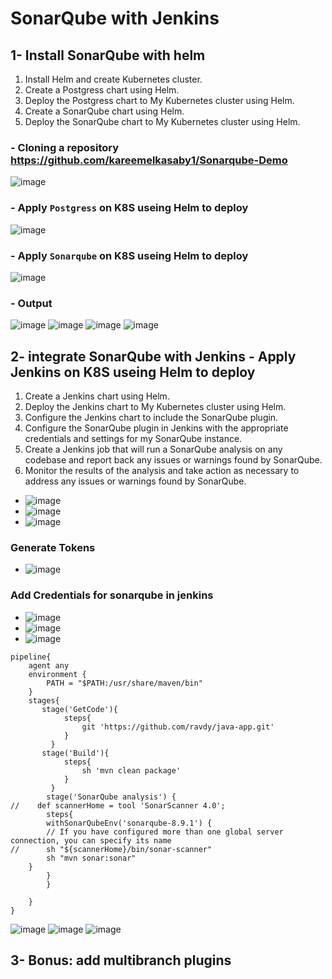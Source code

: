 # SonarQube with Jenkins
## 1- Install SonarQube with helm
  1. Install Helm and create Kubernetes cluster.
  2. Create a Postgress chart using Helm.
  3. Deploy the Postgress chart to My Kubernetes cluster using Helm.
  4. Create a SonarQube chart using Helm.
  5. Deploy the SonarQube chart to My Kubernetes cluster using Helm.

### - Cloning a repository https://github.com/kareemelkasaby1/Sonarqube-Demo
![image](https://user-images.githubusercontent.com/28235504/217260156-b0053835-6f13-4029-8817-4a4ed4753bf4.png)
### - Apply `Postgress` on K8S  useing Helm to deploy
![image](https://user-images.githubusercontent.com/28235504/217274487-c8e70ce7-287d-43fd-8342-0d838519a0ce.png)
### - Apply `Sonarqube` on K8S useing Helm to deploy
![image](https://user-images.githubusercontent.com/28235504/217274336-65d9429a-753b-4984-bb72-184c7875e838.png)
### - Output
![image](https://user-images.githubusercontent.com/28235504/217549045-4d03c56c-e641-4601-9be2-ae12cbe0761c.png)
![image](https://user-images.githubusercontent.com/28235504/217549236-a403e058-f58d-4875-902c-884c3f0f6e31.png)
![image](https://user-images.githubusercontent.com/28235504/217549447-dfb502a3-74f4-47ce-85fb-5821c17a71b2.png)
![image](https://user-images.githubusercontent.com/28235504/217549563-80de1bc6-490a-4273-b5ac-be164014264f.png)


## 2- integrate SonarQube with Jenkins - Apply Jenkins on K8S useing Helm to deploy
  1. Create a Jenkins chart using Helm.
  2. Deploy the Jenkins chart to My Kubernetes cluster using Helm.
  3. Configure the Jenkins chart to include the SonarQube plugin.
  4. Configure the SonarQube plugin in Jenkins with the appropriate credentials and settings for my SonarQube instance.
  5. Create a Jenkins job that will run a SonarQube analysis on any codebase and report back any issues or warnings found by SonarQube.
  6. Monitor the results of the analysis and take action as necessary to address any issues or warnings found by SonarQube.

- ![image](https://user-images.githubusercontent.com/28235504/217549891-c45b0945-db3f-434d-a88a-1790083d61e0.png)
- ![image](https://user-images.githubusercontent.com/28235504/217550017-d57ffd16-703a-4e0b-8969-2e90b0a51b44.png)
- ![image](https://user-images.githubusercontent.com/28235504/217564649-4f648136-742b-4727-ba28-97f71b837dee.png)
### Generate Tokens 
- ![image](https://user-images.githubusercontent.com/28235504/217664071-66f7a7b4-5ad4-4b5f-ab9e-b97ea44c41dc.png)
### Add Credentials for sonarqube in jenkins
- ![image](https://user-images.githubusercontent.com/28235504/217551126-e2c2d3d1-7130-424c-99b9-b92693b0e4e5.png)
- ![image](https://user-images.githubusercontent.com/28235504/217673220-47f06855-70e3-46d1-a660-919895e455ed.png)
- ![image](https://user-images.githubusercontent.com/28235504/217551870-5440b6f7-ae7b-4e21-bbca-95f2812c485f.png)

```
pipeline{
    agent any
    environment {
        PATH = "$PATH:/usr/share/maven/bin"
    }
    stages{
       stage('GetCode'){
            steps{
                git 'https://github.com/ravdy/java-app.git'
            }
         }        
       stage('Build'){
            steps{
                sh 'mvn clean package'
            }
         }
        stage('SonarQube analysis') {
//    def scannerHome = tool 'SonarScanner 4.0';
        steps{
        withSonarQubeEnv('sonarqube-8.9.1') { 
        // If you have configured more than one global server connection, you can specify its name
//      sh "${scannerHome}/bin/sonar-scanner"
        sh "mvn sonar:sonar"
    }
        }
        }
       
    }
}
```
![image](https://user-images.githubusercontent.com/28235504/217679186-3c86180c-407e-4d44-9512-507246740f42.png)
![image](https://user-images.githubusercontent.com/28235504/217679137-4e44ae7e-98eb-4050-a622-fcdfe143f522.png)
![image](https://user-images.githubusercontent.com/28235504/217679053-157feccd-6283-457c-b2bd-07c4f848d4cd.png)


## 3- Bonus: add multibranch plugins 
